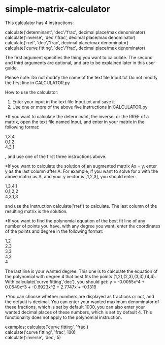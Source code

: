 # simple-matrix-calculator


This calculator has 4 instructions:

calculate('determinant', 'dec'/'frac', decimal place/max denominator)<br />
calculate('inverse', 'dec'/'frac', decimal place/max denominator)<br />
calculate('rref', 'dec'/'frac', decimal place/max denominator)<br />
calculate('curve fitting', 'dec'/'frac', decimal place/max 
denominator)

The first argument specifies the thing you want to calculate.
The second and third arguments are optional, and are to be
explained later in this user guide.

Please note:
Do not modify the name of the text file Input.txt
Do not modify the first line in CALCULATOR.py

How to use the calculator:
1. Enter your input in the text file Input.txt and save it
2. Use one or more of the above five instructions in CALCULATOR.py

*If you want to calculate the determinant, the inverse, or the 
RREF of a matrix, open the text file named Input, and enter in
your matrix in the following format:

1,3,4<br />
0,1,2<br />
4,3,1<br />

, and use one of the first three instructions above.

*If you want to calculate the solution of an augmented matrix
Ax = y, enter y as the last column after A.
For example, if you want to solve for x with the above matrix
as A, and your y vector is [1,2,3], you should enter:

1,3,4,1<br />
0,1,2,2<br />
4,3,1,3<br />

and use the instruction calculate('rref') to calculate.
The last column of the resulting matrix is the solution.

*If you want to find the polynomial equation of the best fit line
of any number of points you have, with any degree you want, 
enter the coordinates of the points and degree in the 
following format:

1,2<br />
2,3<br />
3,3<br />
4,2<br />
4

The last line is your wanted degree.
This one is to calculate the equation of the polynomial with 
degree 4 that best fits the points (1,2),(2,3),(3,3),(4,4).
With calculate('curve fitting','dec'), you should get:
y = -0.0055x^4 + 0.0549x^3 + -0.6923x^2 + 2.7747x + -0.1319

*You can choose whether numbers are displayed as fractions
or not, and the default is decimal. You can enter your
wanted maximum denominator of these fractions, which is set by 
default 1000, you can also enter your wanted decimal places of
these numbers, which is set by default 4.
This functionality does not apply to the polynomial instruction.

examples:
calculate('curve fitting', 'frac')<br />
calculate('curve fitting', 'frac', 100)<br />
calculate('inverse', 'dec', 5)
